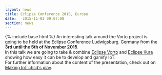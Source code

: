 ```yaml
---
layout: news
title: Eclipse Conference 2015, Europe
date:   2015-11-03 09:07:08
section: news
---
```

{% include base.html %}
An interesting talk around the Vorto project is going to be held at the Eclipse Conference Ludwigsburg, Germany from the **3rd until the 5th of November 2015**.
<br>
In this talk we are going to take & combine <a href="https://www.eclipse.org/vorto/" target="_blank">Eclipse Vorto</a> and <a href="http://www.eclipse.org/kura/" target="_blank">Eclipse Kura</a> showing how easy it can be to develop and gamify IoT. 
<br>
For further information about the content of the presentation, check out on <a href="https://www.eclipsecon.org/europe2015/session/making-iot-childs-play" target="_blank">Making IoT child's play</a>.
